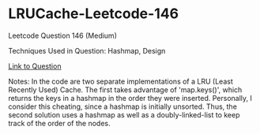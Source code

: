 # LRUCache-Leetcode-146

Leetcode Question 146 (Medium)

Techniques Used in Question:
Hashmap, Design

[Link to Question](https://leetcode.com/problems/lru-cache/)

Notes: In the code are two separate implementations of a LRU (Least Recently Used) Cache. The first takes advantage of 'map.keys()', which returns the keys in a hashmap in the order they were inserted. Personally, I consider this cheating, since a hashmap is initially unsorted. Thus, the second solution uses a hashmap as well as a doubly-linked-list to keep track of the order of the nodes.
